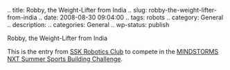.. title: Robby, the Weight-Lifter from India
.. slug: robby-the-weight-lifter-from-india
.. date: 2008-08-30 09:04:00
.. tags: robots
.. category: General
.. description: 
.. categories: General
.. wp-status: publish

<html><body><p>Robby, the Weight-Lifter from India





This is the entry from <a href="http://www.spasticssocietyofkarnataka.org">SSK Robotics Club</a> to compete in the <a href="http://mindstorms.lego.com/nxtlog/ProjectDisplay.aspx?id=64069cc3-6ac6-4778-9e14-0b6ecb89ae7f">MINDSTORMS NXT Summer Sports Building Challenge</a>.</p></body></html>